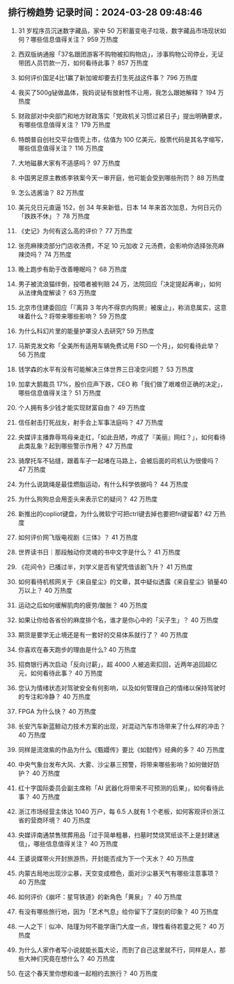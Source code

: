 
## 排行榜趋势 记录时间：2024-03-28 09:48:46
  
  1. 31 岁程序员沉迷数字藏品，家中 50 万积蓄变电子垃圾，数字藏品市场现状如何？哪些信息值得关注？ 959 万热度
    
  2. 西双版纳通报「37名跟团游客不购物被扣购物店」，涉事购物公司停业，无证带团人员罚款一万，如何看待此事？ 857 万热度
    
  3. 如何评价国足4比1赢了新加坡却要去打生死战这件事？ 796 万热度
    
  4. 我买了500g铋做晶体，我妈说铋有放射性不让用，我怎么跟她解释？ 194 万热度
    
  5. 财政部对中央部门和地方财政落实「党政机关习惯过紧日子」提出明确要求，有哪些信息值得关注？ 179 万热度
    
  6. 特朗普自创社交平台借壳上市，估值为 100 亿美元，股票代码是其名字缩写，哪些信息值得关注？ 116 万热度
    
  7. 大地磁暴大家有不适感吗？ 97 万热度
    
  8. 中国男足原主教练李铁案今天一审开庭，他可能会受到哪些刑罚？ 88 万热度
    
  9. 怎么选酱油？ 82 万热度
    
  10. 美元兑日元直逼 152，创 34 年来新低，日本 14 年来首次加息，为何日元仍「跌跌不休」？ 78 万热度
    
  11. 《史记》为何有这么高的评价？ 77 万热度
    
  12. 张亮麻辣烫部分门店收汤费，不足 10 元加收 2 元汤费，会影响你选择张亮麻辣烫吗？ 74 万热度
    
  13. 晚上跑步有助于改善睡眠吗？ 68 万热度
    
  14. 男子被流浪猫绊倒，投喂者被判赔 24 万，法院回应「决定提起再审」，如何从法律角度解读？ 63 万热度
    
  15. 北京市住建委回应「『离异 3 年内不得京内购房』被废止」，称消息属实，这意味着什么？将带来哪些影响？ 59 万热度
    
  16. 为什么科幻片里的能量护罩没人去研究? 59 万热度
    
  17. 马斯克发文称「全美所有适用车辆免费试用 FSD 一个月」，如何看待此举？ 56 万热度
    
  18. 钱学森的水平有没有可能解决三体世界三日凌空问题？ 53 万热度
    
  19. 加拿大鹅裁员 17%，股价应声下跌，CEO 称「我们做了艰难但正确的决定」，哪些信息值得关注？ 51 万热度
    
  20. 个人拥有多少钱才能实现财富自由？ 49 万热度
    
  21. 信任射击打死战友，射手会上军事法庭吗？ 47 万热度
    
  22. 央媒评主播靠辱骂母亲走红，「如此丑陋，咋成了『美丽』网红？」，如何看待此类乱象？起到哪些警示作用？ 47 万热度
    
  23. 骑摩托车不钻缝，跟着车子一起堵在马路上，会被后面的司机认为很傻吗？ 47 万热度
    
  24. 为什么说跳绳是最佳燃脂运动，有什么科学依据吗？ 44 万热度
    
  25. 为什么狗狗总会用歪头来表示它的疑问？ 42 万热度
    
  26. 新推出的copliot键盘，为什么微软宁可把ctrl键去掉也要把fn键留着? 42 万热度
    
  27. 如何评价网飞版电视剧《三体》？ 41 万热度
    
  28. 世界读书日｜那段触动你灵魂的书中文字是什么？ 41 万热度
    
  29. 《花间令》已播过半，刘学义是否有望凭借该剧飞升？ 41 万热度
    
  30. 如何看待机核网关于《来自星尘》的文章，其中疑似透露《来自星尘》销量40万以上？ 40 万热度
    
  31. 运动之后如何缓解肌肉的疲劳/酸胀？ 40 万热度
    
  32. 如果让你给各省份的麻度排个名，谁才是你心中的「尖子生」？ 40 万热度
    
  33. 期货是要学无止境还是有一套好的交易体系就行了？ 40 万热度
    
  34. 你喜欢在春天跑步的理由是什么? 40 万热度
    
  35. 招商银行再次启动「反向讨薪」，超 4000 人被追索扣回，近两年追回超亿元，如何看待此事？ 40 万热度
    
  36. 您认为情绪状态对驾驶安全有何影响，以及如何管理自己的情绪以保持驾驶时的专注和冷静？ 40 万热度
    
  37. FPGA 为什么快？ 40 万热度
    
  38. 长安汽车新蓝鲸动力技术方案的出现，对混动汽车市场带来了什么样的冲击？ 40 万热度
    
  39. 同样是流潋紫的作品为什么《甄嬛传》要比《如懿传》经典的多？ 40 万热度
    
  40. 中央气象台发布大风、大雾、沙尘暴三预警，将带来哪些影响？如何做好防护？ 40 万热度
    
  41. 红十字国际委员会副主席称「AI 武器化将带来不可预测的后果」，如何看待此事？ 40 万热度
    
  42. 浙江市场经营主体达 1040 万户，每 6.5 人就有 1 个老板，如何客观评价浙江省的营商环境？ 40 万热度
    
  43. 央媒评南通禁售殡葬用品「过于简单粗暴，扫墓时焚烧冥纸谈不上是封建迷信」，哪些信息值得关注？ 40 万热度
    
  44. 王婆说媒带火开封旅游热，开封能否成为下一个天水？ 40 万热度
    
  45. 内蒙古局地出现沙尘暴，天空变成橙色，面对沙尘暴天气有哪些注意事项？ 40 万热度
    
  46. 如何评价《崩坏：星穹铁道》的新角色「黄泉」？ 40 万热度
    
  47. 有没有哪些旅行地，因为「艺术气息」给你留下了深刻的印象？ 40 万热度
    
  48. 一人之下｜似冲、陆瑾为何不能学唐门大度一点，理性看待若童之死？ 40 万热度
    
  49. 为什么人家作者写小说就能长篇大论，而到了自己这里就不行，同样是人，那些大神们究竟在想什么？ 40 万热度
    
  50. 在这个春天里你想和谁一起相约去旅行？ 40 万热度
    